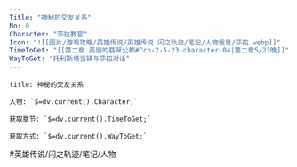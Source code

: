 ```yaml
---
Title: "神秘的交友关系"
No: 0
Character: "莎拉教官"
Icon: "![[图片/游戏攻略/英雄传说/英雄传说 闪之轨迹/笔记/人物信息/莎拉.webp]]"
TimeToGet: "[[第二章 美丽的翡翠公都#^ch-2-5-23-character-04|第二章5/23晚]]"
WayToGet: "托利斯塔当铺与莎拉对话"
---
```

```ad-note
title: 神秘的交友关系

人物: `$=dv.current().Character;`

获取章节: `$=dv.current().TimeToGet;`

获取方式: `$=dv.current().WayToGet;`

```

#英雄传说/闪之轨迹/笔记/人物